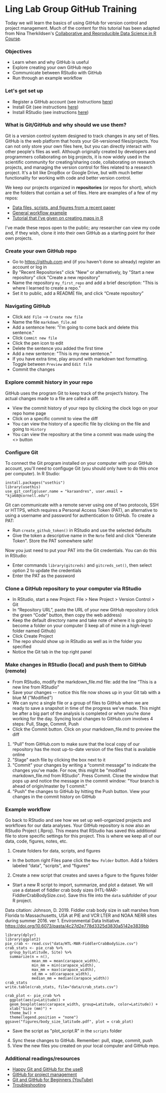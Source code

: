 # Ling Lab Group GitHub Training

Today we will learn the basics of using GitHub for version control and project management. Much of the content for this tutorial has been adapted from Nina Therkildsen's [Collaborative and Reproducible Data Science in R Course](https://nt246.github.io/NTRES6940-data-science/index.html).


### Objectives
- Learn when and why GitHub is useful
- Explore creating your own GitHub repo
- Communicate between RStudio with GitHub
- Run through an example workflow


### Let's get set up
 - Register a GitHub account (see instructions [here](https://happygitwithr.com/github-acct.html))
 - Install Git (see instructions [here](https://happygitwithr.com/install-git.html))
 - Install RStudio (see instructions [here](https://happygitwithr.com/install-r-rstudio.html))


### What is Git/GitHub and why should we use them?
Git is a version control system designed to track changes in any set of files. GitHub is the web platform that hosts your Git-versioned files/projects. You can not only store your own files here, but you can directly interact with other people's files as well. Although originally created by developers and programmers collaborating on big projects, it is now widely used in the scientific community for creating/sharing code, collaborating on research projects, and managing the version control for files related to a research project. It's a bit like DropBox or Google Drive, but with much better functionality for working with code and better version control.  

We keep our projects organized in **repositories** (or repos for short), which are the folders that contain a set of files. Here are examples of a few of my repos:

- [Data files, scripts, and figures from a recent paper](https://github.com/karaandres/Oneida_metabarcoding)
- [General workflow example](https://github.com/karaandres/metabarcoding_workflow)
- [Tutorial that I've given on creating maps in R](https://github.com/karaandres/making_maps_in_R)

I've made these repos open to the public; any researcher can view my code and, if they wish, clone it into their own GitHub as a starting point for their own projects. 


### Create your own GitHub repo
- Go to https://github.com and (if you haven't done so already) register an account or log in
- By "Recent Repositories" click "New" or alternatively, by "Start a new repository" click "Create a new repository"
- Name the repository `my_first_repo` and add a brief description: "This is where I learned to create a repo."
- Set it to public, add a README file, and click “Create repository”


### Navigating GitHub
- Click `Add File` --> `Create new file`
- Name the file `markdown_file.md`
- Add a sentence here: "I'm going to come back and delete this sentence."
- Click `Commit new file`
- Click the pen icon to edit
- Delete the sentence you added the first time
- Add a new sentence: "This is my new sentence."
- If you have extra time, play around with markdown text formatting. Toggle between `Preview` and `Edit file`
- Commit the changes


### Explore commit history in your repo
GitHub uses the program Git to keep track of the project’s history. The actual changes made to a file are called a diff.
- View the commit history of your repo by clicking the clock logo on your repo home page
- Click on a specific commit to view the diff
- You can view the history of a specific file by clicking on the file and going to `History`
- You can view the repository at the time a commit was made using the <> button

### Configure Git
 To connect the Git program installed on your computer with your GitHub account, you'll need to configuge Git (you should only have to do this once per computer). In R Studio:
 ```
 install.packages("usethis")
 library(usethis)
 use_git_config(user.name = "karaandres", user.email = "kja68@cornell.edu")
```

Git can communicate with a remote server using one of two protocols, SSH or HTTPS, which requires a Personal Access Token (PAT), an alternative to using a username and password for authentication to GitHub. To create a PAT:
- Run `create_github_token()` in RStudio and use the selected defaults
- Give the token a descriptive name in the `Note` field and click "Generate Token". Store the PAT somewhere safe!

Now you just need to put your PAT into the Git credentials. You can do this in RStudio:
- Enter commands `library(gitcreds)` and `gitcreds_set()`, then select option 2 to update the credentials
- Enter the PAT as the password 

### Clone a GitHub repository to your computer via RStudio
- In RStudio, start a new Project: File > New Project > Version Control > Git 
- In “Repository URL”, paste the URL of your new GitHub repository (click the green “Code” button, then copy the web address)
- Keep the default directory name and take note of where it is going to become a folder on your computer (I keep all of mine in a high-level folder named Github)
- Click Create Project
- The repo should show up in RStudio as well as in the folder you specified
- Notice the Git tab in the top right panel


### Make changes in RStudio (local) and push them to GitHub (remote)
- From RStudio, modify the markdown_file.md file: add the line “This is a new line from RStudio”
- Save your changes -- notice this file now shows up in your Git tab with a blue M ("Modified")
- We can sync a single file or a group of files to GitHub when we are ready to save a snapshot in time of the progress we’ve made. This might be after a big part of the analysis is completed or when you’re done working for the day. Syncing local changes to GitHub.com involves 4 steps: Pull, Stage, Commit, Push
- Click the Commit button. Click on your markdown_file.md to preview the diff
1. “Pull” from GitHub.com to make sure that the local copy of our repository has the most up-to-date version of the files that is available online
2. "Stage" each file by clicking the box next to it
3. "Commit" your changes by writing a “commit message” to indicate the changes you've made. For now, this might be "modified markdown_file.md from RStudio". Press Commit. Close the window that pops up and notice the message in the commit window: "Your branch is ahead of origin/master by 1 commit."
4. "Push" the changes to GitHub by hitting the Push button. View your changes in the commit history on GitHub


### Example workflow 
Go back to RStudio and see how we set up well-organized projects and workflows for our data analyses. Your GitHub repository is now also an RStudio Project (.Rproj). This means that RStudio has saved this additional file to store specific settings for this project. This is where we keep all of our data, code, figures, notes, etc.

1. Create folders for data, scripts, and figures 
- In the bottom right Files pane click the `New Folder` button. Add a folders labeled “data”, "scripts", and “figures”

2. Create a new script that creates and saves a figure to the figures folder
- Start a new R script to import, summarize, and plot a dataset. We will use a dataset of fiddler crab body sizes (HTL-MAR-FiddlerCrabBodySize.csv). Save this file into the `data` subfolder of your R project.

Data citation: Johnson, D. 2019. Fiddler crab body size in salt marshes from Florida to Massachusetts, USA at PIE and VCR LTER and NOAA NERR sites during summer 2016. ver 1. Environmental Data Initiative. https://doi.org/10.6073/pasta/4c27d2e778d3325d3830a5142e3839bb

```
library(dplyr)
library(ggplot2)
pie_crab <- read.csv("data/HTL-MAR-FiddlerCrabBodySize.csv")
crab_stats <- pie_crab %>% 
  group_by(Latitude, Site) %>% 
  summarize(n = n(), 
            mean_mm = mean(carapace_width),
            min_mm = min(carapace_width),
            max_mm = max(carapace_width),
            sd_mm = sd(carapace_width),
            median_mm = median(carapace_width))
crab_stats
write.table(crab_stats, file="data/crab_stats.csv")

crab_plot <- pie_crab %>%
  ggplot(aes(y=Latitude)) +
  geom_boxplot(aes(carapace_width, group=Latitude, color=Latitude)) +
  xlab("Size (mm)") +
  theme_bw() +
  theme(legend.position = "none")
ggsave("figures/body_size_latitude.pdf", plot = crab_plot)

```
- Save the script as "plot_script.R" in the `scripts` folder

4. Sync these changes to GitHub. Remember: pull, stage, commit, push
5. View the new files you created on your local computer and GitHub repo. 

### Additional readings/resources
- [Happy Git and GitHub for the useR](https://happygitwithr.com/index.html)
- [GitHub for project management](https://openscapes.github.io/series/core-lessons/github/github-issues.html)
- [Git and GitHub for Beginners (YouTube)](https://www.youtube.com/watch?v=RGOj5yH7evk)
- [Troubleshooting](https://happygitwithr.com/troubleshooting.html)
